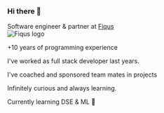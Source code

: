 ### Hi there 👋
Software engineer & partner at [Fiqus](http://fiqus.coop/)  
![Fiqus logo](https://fiqus.coop/wp-content/themes/fiqustheme/img/fiquscontacto.png)

+10 years of programming experience

I've worked as full stack developer last years.

I've coached and sponsored team mates in projects

Infinitely curious and always learning. 

Currently learning DSE & ML 🌱


<!--
**mjvallone/mjvallone** is a ✨ _special_ ✨ repository because its `README.md` (this file) appears on your GitHub profile.

Here are some ideas to get you started:

- 🔭 I’m currently working on ...
- 🌱 I’m currently learning ...
- 👯 I’m looking to collaborate on ...
- 🤔 I’m looking for help with ...
- 💬 Ask me about ...
- 📫 How to reach me: ...
- 😄 Pronouns: ...
- ⚡ Fun fact: ...
-->
